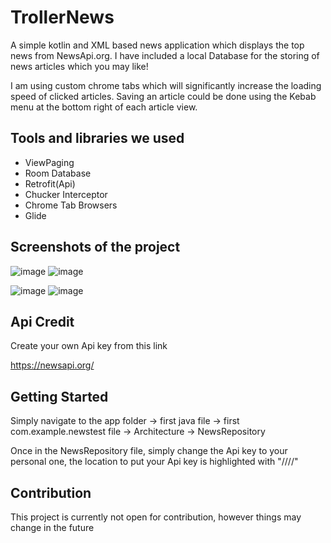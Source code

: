 # TrollerNews

A simple kotlin and XML based news application which displays the top news from NewsApi.org. I have included a local Database for the storing of news articles which you may like! 

I am using custom chrome tabs which will significantly increase the loading speed of clicked articles. Saving an article could be done using the Kebab menu at the bottom right of each article view.

<h2 align="left">Tools and libraries we used</h2>

-  ViewPaging
-  Room Database
-  Retrofit(Api)
-  Chucker Interceptor
-  Chrome Tab Browsers
-  Glide

<h2 align="left">Screenshots of the project</h2>

![image](https://user-images.githubusercontent.com/67418036/221146174-55bad01e-584b-49ba-a366-e4a7476c0438.png)  ![image](https://user-images.githubusercontent.com/67418036/221146453-faa9849a-c71f-4486-86da-eaa3d953a84e.png)



![image](https://user-images.githubusercontent.com/67418036/221147606-72f6b8ca-93a8-421d-b791-692cd138c4d5.png)  ![image](https://user-images.githubusercontent.com/67418036/221147671-2e119dad-2a20-4014-b39a-d8e35363e8d7.png)


<h2 align="left">Api Credit</h2>
Create your own Api key from this link

https://newsapi.org/

<h2 align="left">Getting Started</h2>

Simply navigate to the app folder -> first java file -> first com.example.newstest file -> Architecture -> NewsRepository

Once in the NewsRepository file, simply change the Api key to your personal one, the location to put your Api key is highlighted with "////"

<h2 align="left">Contribution</h2>

This project is currently not open for contribution, however things may change in the future
